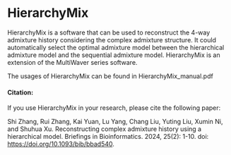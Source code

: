 # HierarchyMix
HierarchyMix is a software that can be used to reconstruct the 4-way admixture history considering the complex admixture structure. It could automatically select the optimal admixture model between the hierarchical admixture model and the sequential admixture model. HierarchyMix is an extension of the MultiWaver series software.

The usages of HierarchyMix can be found in HierarchyMix_manual.pdf

#### Citation:
If you use HierarchyMix in your research, please cite the following paper:

Shi Zhang, Rui Zhang, Kai Yuan, Lu Yang, Chang Liu, Yuting Liu, Xumin Ni, and Shuhua Xu. Reconstructing complex admixture history using a hierarchical model. Briefings in Bioinformatics. 2024, 25(2): 1-10. doi: https://doi.org/10.1093/bib/bbad540.
